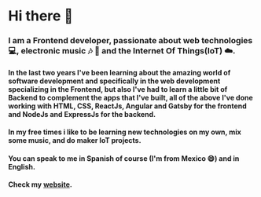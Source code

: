 # Hi there 👋

<!--
**Dekoher/Dekoher** is a ✨ _special_ ✨ repository because its `README.md` (this file) appears on your GitHub profile.

Here are some ideas to get you started:

- 🔭 I’m currently working on ...
- 🌱 I’m currently learning ...
- 👯 I’m looking to collaborate on ...
- 🤔 I’m looking for help with ...
- 💬 Ask me about ...
- 📫 How to reach me: ...
- 😄 Pronouns: ...
- ⚡ Fun fact: ...
-->
### I am a Frontend developer, passionate about web technologies :computer:, electronic music 🎶 🎵 and the Internet Of Things(IoT) ☁️.

#### In the last two years I've been learning about the amazing world of software development and specifically in the web development specializing in the Frontend, but also I've had to learn a little bit of Backend to complement the apps that I've built, all of the above I've done working with  HTML, CSS, ReactJs, Angular and Gatsby for the frontend and NodeJs and ExpressJs for the backend.

#### In my free times i like to be learning new technologies on my own, mix some music, and do maker IoT projects.

#### You can speak to me in Spanish of course (I'm from Mexico 😄) and in English.

#### Check my [website](https://diegoher.dev).
